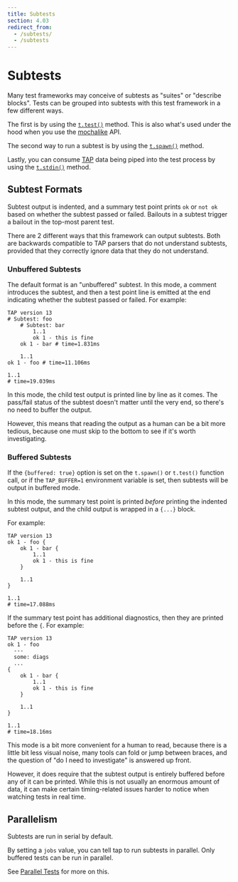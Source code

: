 ```yaml
---
title: Subtests
section: 4.03
redirect_from:
  - /subtests/
  - /subtests
---
```


# Subtests

Many test frameworks may conceive of subtests as "suites" or "describe
blocks".  Tests can be grouped into subtests with this test framework
in a few different ways.

The first is by using the
[`t.test()`](/api/#ttestname-options-function) method.  This is also
what's used under the hood when you use the [mochalike](/docs/api/mochalike/)
API.

The second way to run a subtest is by using the
[`t.spawn()`](/advanced/#tspawncommand-arguments-options-name-extra)
method.

Lastly, you can consume [TAP](http://testanything.org/) data being
piped into the test process by using the
[`t.stdin()`](/advanced/#tstdin) method.

## Subtest Formats

Subtest output is indented, and a summary test point prints `ok` or
`not ok` based on whether the subtest passed or failed.  Bailouts in a
subtest trigger a bailout in the top-most parent test.

There are 2 different ways that this framework can output subtests.
Both are backwards compatible to TAP parsers that do not understand
subtests, provided that they correctly ignore data that they do not
understand.

### Unbuffered Subtests

The default format is an "unbuffered" subtest.  In this mode, a
comment introduces the subtest, and then a test point line is emitted
at the end indicating whether the subtest passed or failed.  For
example:

```tap
TAP version 13
# Subtest: foo
    # Subtest: bar
        1..1
        ok 1 - this is fine
    ok 1 - bar # time=1.831ms

    1..1
ok 1 - foo # time=11.106ms

1..1
# time=19.039ms
```

In this mode, the child test output is printed line by line as it
comes.  The pass/fail status of the subtest doesn't matter until the
very end, so there's no need to buffer the output.

However, this means that reading the output as a human can be a bit
more tedious, because one must skip to the bottom to see if it's worth
investigating.

### Buffered Subtests

If the `{buffered: true}` option is set on the `t.spawn()` or
`t.test()` function call, or if the `TAP_BUFFER=1` environment
variable is set, then subtests will be output in buffered mode.

In this mode, the summary test point is printed _before_ printing the
indented subtest output, and the child output is wrapped in a `{...}`
block.

For example:

```tap
TAP version 13
ok 1 - foo {
    ok 1 - bar {
        1..1
        ok 1 - this is fine
    }

    1..1
}

1..1
# time=17.088ms
```

If the summary test point has additional diagnostics, then they are
printed before the `{`.  For example:

```tap
TAP version 13
ok 1 - foo
  ---
  some: diags
  ...
{
    ok 1 - bar {
        1..1
        ok 1 - this is fine
    }

    1..1
}

1..1
# time=18.16ms
```

This mode is a bit more convenient for a human to read, because there
is a little bit less visual noise, many tools can fold or jump between
braces, and the question of "do I need to investigate" is answered up
front.

However, it does require that the subtest output is entirely buffered
before any of it can be printed.  While this is not usually an
enormous amount of data, it can make certain timing-related issues
harder to notice when watching tests in real time.

## Parallelism

Subtests are run in serial by default.

By setting a `jobs` value, you can tell tap to run subtests in
parallel.  Only buffered tests can be run in parallel.

See [Parallel Tests](/docs/api/parallel-tests/) for more on this.
